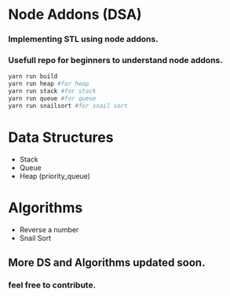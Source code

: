 # Node Addons (DSA)

### Implementing STL using node addons.

### Usefull repo for beginners to understand node addons.

```bash
yarn run build
yarn run heap #for heap
yarn run stack #for stack
yarn run queue #for queue
yarn run snailsort #for snail sort
```

# Data Structures

- Stack
- Queue
- Heap (priority_queue)

# Algorithms

- Reverse a number
- Snail Sort

## More DS and Algorithms updated soon.

### feel free to contribute.
